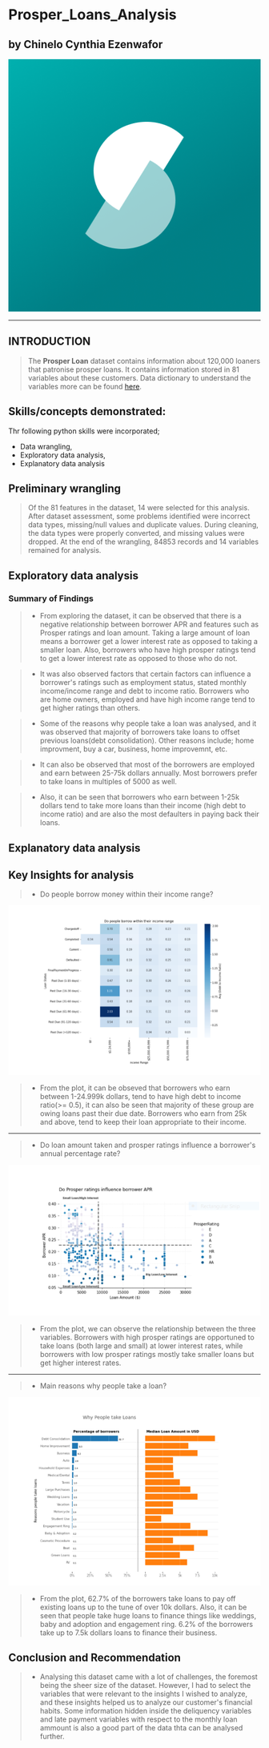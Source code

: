 # Prosper_Loans_Analysis

## by Chinelo Cynthia Ezenwafor


![](Prosper.png)
***

## INTRODUCTION

> The **Prosper Loan** dataset contains information about 120,000 loaners that patronise prosper loans. It contains information stored in 81 variables about these customers. Data dictionary to understand the variables more can be found [here](https://docs.google.com/spreadsheets/d/1gDyi_L4UvIrLTEC6Wri5nbaMmkGmLQBk-Yx3z0XDEtI/edit#gid=0).

## Skills/concepts demonstrated:

Thr following python skills were incorporated; 
- Data wrangling, 
- Exploratory data analysis, 
- Explanatory data analysis

## Preliminary wrangling

> Of the 81 features in the dataset, 14 were selected for this analysis. After dataset assessment, some problems identified were incorrect data types, missing/null values and duplicate values. During cleaning, the data types were properly converted, and missing values were dropped. At the end of the wrangling, 84853 records and 14 variables remained for analysis. 

## Exploratory data analysis

### Summary of Findings

> * From exploring the dataset, it can be observed that there is a negative relationship between borrower APR and features such as Prosper ratings and loan amount. Taking a large amount of loan means a borrower get a lower interest rate as opposed to taking a smaller loan. Also, borrowers who have high prosper ratings tend to get a lower interest rate as opposed to those who do not.

> * It was also observed factors that certain factors can influence a borrower's ratings such as employment status, stated monthly income/income range and debt to income ratio. Borrowers who are home owners, employed and have high income range tend to get higher ratings than others.

> * Some of the reasons why people take a loan was analysed, and it was observed that majority of borrowers take loans to offset previous loans(debt consolidation). Other reasons include; home improvment, buy a car, business, home improvemnt, etc.

> * It can also be observed that most of the borrowers are employed and earn between 25-75k dollars annually. Most borrowers prefer to take loans in multiples of 5000 as well.

> * Also, it can be seen that borrowers who earn between 1-25k dollars tend to take more loans than their income (high debt to income ratio) and are also the most defaulters in paying back their loans. 

## Explanatory data analysis

## Key Insights for analysis

> * Do people borrow money within their income range? 

![](Income_range.PNG)

>* From the plot, it can be obseved that borrowers who earn between 1-24.999k dollars, tend to have high debt to income ratio(>= 0.5), it can also be seen that majority of these group are owing loans past their due date. Borrowers who earn from 25k and above, tend to keep their loan appropriate to their income.
***

> * Do loan amount taken and prosper ratings influence a borrower's annual percentage rate?

![](image_3.PNG)


>* From the plot, we can observe the relationship between the three variables. Borrowers with high prosper ratings are opportuned to take loans (both large and small) at lower interest rates, while borrowers with low prosper ratings mostly take smaller loans but get higher interest rates.
***

> * Main reasons why people take a loan?

![](why_people_take_loans.PNG)


>* From the plot, 62.7% of the borrowers take loans to pay off existing loans up to the tune of over 10k dollars. Also, it can be seen that people take huge loans to finance things like weddings, baby and adoption and engagement ring. 6.2% of the borrowers take up to 7.5k dollars loans to finance their business.

## Conclusion and Recommendation

>* Analysing this dataset came with a lot of challenges, the foremost being the sheer size of the dataset. However, I had to select the variables that were relevant to the insights I wished to analyze, and these insights helped us to analyze our customer's financial habits. Some information hidden inside the deliquency variables and late payment variables with respect to the monthly loan ammount is also a good part of the data thta can be analysed further.
